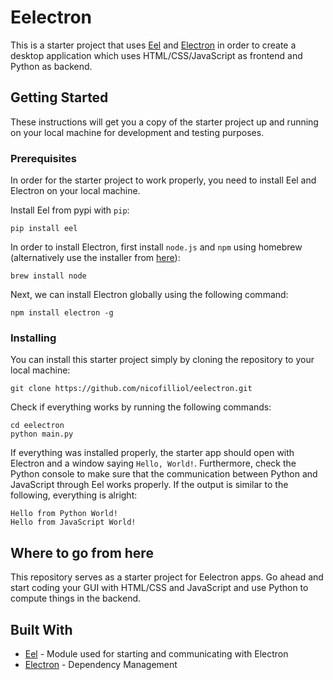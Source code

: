 # Eelectron

This is a starter project that uses [Eel](https://github.com/ChrisKnott/Eel) and [Electron](https://electronjs.org/) in order to create a desktop application which uses HTML/CSS/JavaScript as frontend and Python as backend.

## Getting Started

These instructions will get you a copy of the starter project up and running on your local machine for development and testing purposes.

### Prerequisites

In order for the starter project to work properly, you need to install Eel and Electron on your local machine.

Install Eel from pypi with `pip`:

```
pip install eel
```

In order to install Electron, first install `node.js` and `npm` using homebrew (alternatively use the installer from [here](https://nodejs.org/en/download/)):
```
brew install node
```

Next, we can install Electron globally using the following command:

```
npm install electron -g
```


### Installing

You can install this starter project simply by cloning the repository to your local machine:

```
git clone https://github.com/nicofilliol/eelectron.git
```

Check if everything works by running the following commands:

```
cd eelectron
python main.py
```

If everything was installed properly, the starter app should open with Electron and a window saying `Hello, World!`. Furthermore, check the Python console to make sure that the communication between Python and JavaScript through Eel works properly. If the output is similar to the following, everything is alright:

```
Hello from Python World!
Hello from JavaScript World!
```

## Where to go from here

This repository serves as a starter project for Eelectron apps. Go ahead and start coding your GUI with HTML/CSS and JavaScript and use Python to compute things in the backend.

## Built With

* [Eel](https://github.com/ChrisKnott/Eel) - Module used for starting and communicating with Electron
* [Electron](https://electronjs.org/) - Dependency Management
